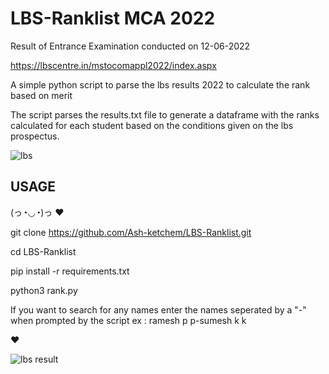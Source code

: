 # LBS-Ranklist MCA 2022
Result of Entrance Examination conducted on 12-06-2022

https://lbscentre.in/mstocomappl2022/index.aspx


A simple python script to parse the lbs results 2022 to calculate the rank based on merit

The script parses the results.txt file to generate a dataframe with the ranks calculated for each student based on the conditions given on the lbs prospectus.


![lbs](https://user-images.githubusercontent.com/85503330/175809785-b160580e-c637-4013-9b1a-daf99afcbe21.png)

USAGE
-----------------

(っ◔◡◔)っ ♥ 

git clone https://github.com/Ash-ketchem/LBS-Ranklist.git

cd LBS-Ranklist

pip install -r requirements.txt
 
python3 rank.py

If you want to search for any names enter the names seperated by a "-" when prompted by the script
ex : ramesh p p-sumesh k k

♥


![lbs result](https://user-images.githubusercontent.com/85503330/175810247-5384954c-cc53-4fc4-8c3d-5e05856e8f52.png)
